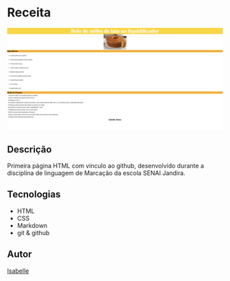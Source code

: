 # Receita

![](./preview.png)

## Descrição
Primeira página HTML com vinculo ao github, desenvolvido durante a disciplina de 
linguagem de Marcação da escola SENAI Jandira.

## Tecnologias
* HTML
* CSS
* Markdown
* git
& github

## Autor
[Isabelle](https://www.linkedin.com/in/IsabelleAbreuu)